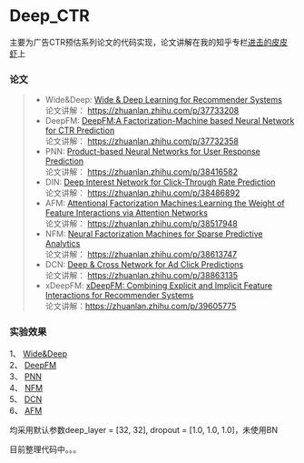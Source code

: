 # Deep_CTR
主要为广告CTR预估系列论文的代码实现，论文讲解在我的知乎专栏[进击的皮皮虾](https://zhuanlan.zhihu.com/c_197893856)上  

### 论文
> * Wide&Deep: [Wide & Deep Learning for Recommender Systems](http://delivery.acm.org/10.1145/2990000/2988454/p7-cheng.pdf?ip=59.64.129.206&id=2988454&acc=OA&key=BF85BBA5741FDC6E%2E66A15327C2E204FC%2E4D4702B0C3E38B35%2E5945DC2EABF3343C&__acm__=1531054501_622fcc7afc532c92b4b19b1972a0efd9)  
论文讲解： https://zhuanlan.zhihu.com/p/37733208  
> * DeepFM: [DeepFM:A Factorization-Machine based Neural Network for CTR Prediction](https://arxiv.org/pdf/1703.04247.pdf)  
论文讲解： https://zhuanlan.zhihu.com/p/37732358  
> * PNN: [Product-based Neural Networks for User Response Prediction](https://arxiv.org/pdf/1611.00144.pdf)  
论文讲解： https://zhuanlan.zhihu.com/p/38416582  
> * DIN: [Deep Interest Network for Click-Through Rate Prediction](https://arxiv.org/pdf/1706.06978.pdf)  
论文讲解： https://zhuanlan.zhihu.com/p/38486892  
> * AFM: [Attentional Factorization Machines:Learning the Weight of Feature Interactions via Attention Networks](https://arxiv.org/pdf/1708.04617.pdf)  
论文讲解： https://zhuanlan.zhihu.com/p/38517948  
> * NFM: [Neural Factorization Machines for Sparse Predictive Analytics](http://www.comp.nus.edu.sg/~xiangnan/papers/sigir17-nfm.pdf)  
论文讲解： https://zhuanlan.zhihu.com/p/38613747  
> * DCN: [Deep & Cross Network for Ad Click Predictions](https://arxiv.org/pdf/1708.05123.pdf)  
论文讲解： https://zhuanlan.zhihu.com/p/38863135
> * xDeepFM: [xDeepFM: Combining Explicit and Implicit Feature Interactions for Recommender Systems](https://arxiv.org/pdf/1803.05170.pdf)  
论文讲解：https://zhuanlan.zhihu.com/p/39605775
### 实验效果
1、 [Wide&Deep](https://github.com/wangru8080/Deep_CTR/tree/master/Wide-Deep)  
2、 [DeepFM](https://github.com/wangru8080/Deep_CTR/tree/master/DeepFM)  
3、 [PNN](https://github.com/wangru8080/Deep_CTR/tree/master/PNN)  
4、 [NFM](https://github.com/wangru8080/Deep_CTR/tree/master/NFM)  
5、 [DCN](https://github.com/wangru8080/Deep_CTR/tree/master/DCN)  
6、 [AFM](https://github.com/wangru8080/Deep_CTR/tree/master/AFM)  


  均采用默认参数deep_layer = [32, 32], dropout = [1.0, 1.0, 1.0]，未使用BN

目前整理代码中。。。
